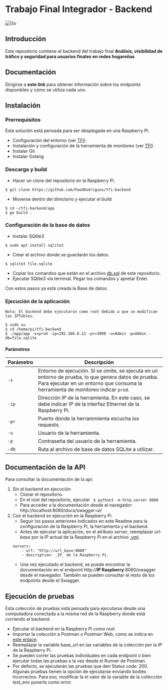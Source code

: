 # Trabajo Final Integrador - Backend

![Go](https://img.shields.io/badge/code-Golang-blue?logo=go)

## Introducción
Este repositorio contiene el backend del trabajo final **Análisis, visibilidad de tráfico y seguridad para usuarios finales en redes hogareñas**

## Documentación
Dirigirse a **este link** para obtener información sobre los endpoints disponibles y cómo se utiliza cada uno.

## Instalación
### Prerrequisitos
Esta solución está pensada para ser desplegada en una Raspberry Pi.
* Configuración del entorno (ver [TFI](https://github.com/PaoGRodrigues/tfi)).
* Instalación y configuración de la herramienta de monitoreo (ver [TFI](https://github.com/PaoGRodrigues/tfi)).
* Instalar Git
* Instalar Golang

### Descarga y build
* Hacer un clone del repositorio en la Raspberry Pi.
``` 
$ git clone https://github.com/PaoGRodrigues/tfi-backend
```
* Moverse dentro del directorio y ejecutar el build
``` 
$ cd ~/tfi-backend/app
$ go build .
```

### Configuración de la base de datos
* Instalar SQlite3
``` 
$ sudo apt install sqlite3
```
* Crear el archivo donde se guardarán los datos.
``` 
$ sqlite3 file.sqlite
```
* Copiar los comandos que están en el archivo [db.sql](/scripts/db.sql) de este repositorio.
* Ejecutar SQlite3 vía terminal. Pegar los comandos y apretar Enter.

Con estos pasos ya está creada la Base de datos.

### Ejecución de la aplicación
`Nota: El backend debe ejecutarse como root debido a que se modifican las IPTables.`
```
$ sudo su
$ cd /home/pi/tfi-backend
$ ./app/app -s=prod -ip=192.168.0.13 -pr=3000 -u=Admin -p=Admin -db=file.sqlite
```

#### Parámetros
| Parámetro | Descripción |
|----------|-------------|
| `-s`     | Entorno de ejecución. Si se omite, se ejecuta en un entorno de prueba, lo que genera datos de prueba. Para ejecutar en un entorno que consuma la herramienta de monitoreo indicar `prod`. |
| `-ip`    | Dirección IP de la herramienta. En este caso, se debe indicar IP de la interfaz Ethernet de la Raspberry Pi. |
| `-pr`    | Puerto donde la herrammienta escucha los requests. |
| `-u`     | Usuario de la herramienta. |
| `-p`     | Contraseña del usuario de la herramienta. |
| `-db`    | Ruta al archivo de base de datos SQLite a utilizar. |

## Documentación de la API
Para consultar la documentación de la api:
1. Sin el backend en ejecución
    * Clonar el repositorio.
    * En el root del repositorio, ejecutar ``` $ python3 -m http.server 8080```
    * Para acceder a la documentación desde el navegador: http://localhost:8080/docs/swagger-ui/
2. Con el backend en ejecución en la Raspberry Pi
    * Seguir los pasos anteriores indicados en este Readme para la configuración de la Raspberry Pi, la herramienta y el backend. 
    * Antes de ejecutar la aplicación, en el atributo _server_, reemplazar _url-base_ por la IP actual de la Raspberry Pi en el archivo [.yml](docs/openapi_trabajo_final.yaml).
    ```
    servers:
        - url: "http://url_base:8080"
        - description: _IP_ de la Raspberry Pi. 
    ```
    * Una vez ejecutado el backend, se puede encontrar la documentación en el endpoint http://**IP Raspberry**:8080/swagger desde el navegador. También se pueden consultar el resto de los endpoints desde el Swagger.

## Ejecución de pruebas
Esta colección de pruebas está pensada para ejecutarse desde una computadora conectada a la misma red de la Raspberry donde está corriendo el backend.

* Ejecutar el backend en la Raspberry Pi como _root_. 
* Importar la colección a Postman o Postman Web, como se indica en [este enlace](https://learning.postman.com/docs/getting-started/importing-and-exporting/importing-data/).
* Reemplazar la variable base_url en las variables de la colección por la IP de la Raspberry Pi.
* Se pueden correr las pruebas individuales en cada endpoint o bien ejecutar todas las pruebas a la vez desde el Runner de Postman. 
* Por defecto, se ejecutarán las pruebas que den Status code: 200. Algunas pruebas tienen la opción de ejecutarse enviando bodies incorrectos. Para eso, modificar la el valor de la variable de la collección test_env ponerla como error.
